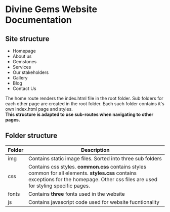 # Divine Gems Website Documentation

## Site structure
- Homepage
- About us
- Gemstones
- Services
- Our stakeholders
- Gallery
- Blog
- Contact Us

The home route renders the index.html file in the root folder. Sub folders for each other page are created in the root folder. Each such folder contains it's own index.html page and styles.  
**This structure is adapted to use sub-routes when navigating to other pages.**

## Folder structure
| Folder      | Description |
| ----------- | ----------- |
| img         | Contains static image files. Sorted into three sub folders |
| css         | Contains css styles. **common.css** contains styles common for all elements.  **styles.css** contains exceptions for the homepage. Other css files are used for styling specific pages. |
| fonts       | Contains **three** fonts used in the website |
| js          | Contains javascript code used for website fucntionality |

